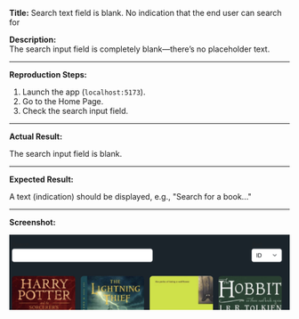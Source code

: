 **Title:** Search text field is blank. No indication that the end user can search for

**Description:**  
The search input field is completely blank—there’s no placeholder text.

---

**Reproduction Steps:**

1. Launch the app (`localhost:5173`).
2. Go to the Home Page.
3. Check the search input field.

---

**Actual Result:**

The search input field is blank.

---

**Expected Result:**

A text (indication) should be displayed, e.g., "Search for a book..."

---

**Screenshot:**

![Pagination next button](./screenshots/search-text-bug.png)
